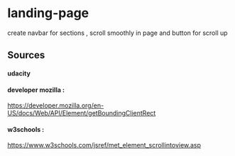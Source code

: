# landing-page
create navbar for sections , scroll smoothly in page and button for scroll up 
## Sources
#### udacity 
#### developer mozilla : 
https://developer.mozilla.org/en-US/docs/Web/API/Element/getBoundingClientRect  
#### w3schools :
https://www.w3schools.com/jsref/met_element_scrollintoview.asp
